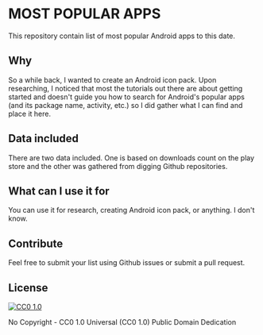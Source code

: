 # MOST POPULAR APPS

This repository contain list of most popular Android apps to this date.

## Why

So a while back, I wanted to create an Android icon pack. Upon researching, I noticed that most the tutorials out there are about getting started and doesn't guide you how to search for Android's popular apps (and its package name, activity, etc.) so I did gather what I can find and place it here.

## Data included

There are two data included. One is based on downloads count on the play store and the other was gathered from digging Github repositories.

## What can I use it for

You can use it for research, creating Android icon pack, or anything. I don't know.

## Contribute

Feel free to submit your list using Github issues or submit a pull request.

## License

[![CC0 1.0](https://licensebuttons.net/p/zero/1.0/88x31.png)](https://creativecommons.org/publicdomain/zero/1.0/)

No Copyright - CC0 1.0 Universal (CC0 1.0) Public Domain Dedication
